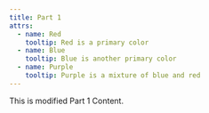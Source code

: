 ```yaml
---
title: Part 1
attrs:
  - name: Red
    tooltip: Red is a primary color
  - name: Blue
    tooltip: Blue is another primary color
  - name: Purple
    tooltip: Purple is a mixture of blue and red
---
```

This is modified Part 1 Content.